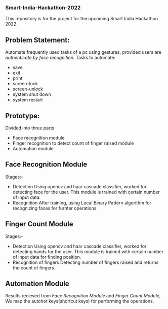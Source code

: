 ### Smart-India-Hackathon-2022
This repository is for the project for the upcoming Smart India Hackathon 2022.

## Problem Statement:
Automate frequently used tasks of a pc using gestures, provided users are *authenticate by face recognition*. Tasks to automate:
* save
* exit
* print
* screen-lock
* screen-unlock
* system shut down
* system restart

## Prototype:
Divided into three parts
* Face recognition module
* Finger recognition to detect count of finger raised module
* Automation module

## Face Recognition Module
Stages:-
* Detection
    Using opencv and haar cascade classifier, worked for detecting face for the user. This module is trained with certain number of input data.
* Recognition
    After training, using Local Binary Pattern algorithm for recognizing faces for furhter operations.

## Finger Count Module
Stages:-
* Detection
    Using opencv and haar cascade classifier, worked for detecting hands for the user. This module is trained with certain number of input data for finding position.
* Recognition of fingers
    Detecting number of fingers raised and returns the count of fingers.

## Automation Module
Results recieved from *Face Recognition Module* and *Finger Count Module*, We map the autohot keys(shortcut keys) for performing the operations.